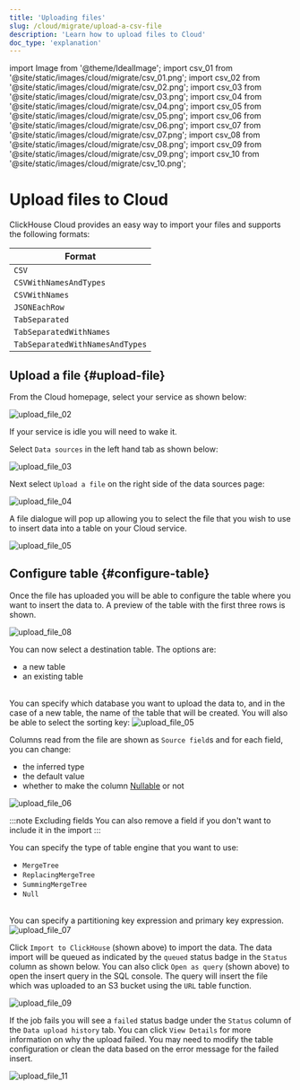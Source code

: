 ```yaml
---
title: 'Uploading files'
slug: /cloud/migrate/upload-a-csv-file
description: 'Learn how to upload files to Cloud'
doc_type: 'explanation'
---
```


import Image from '@theme/IdealImage';
import csv_01 from '@site/static/images/cloud/migrate/csv_01.png';
import csv_02 from '@site/static/images/cloud/migrate/csv_02.png';
import csv_03 from '@site/static/images/cloud/migrate/csv_03.png';
import csv_04 from '@site/static/images/cloud/migrate/csv_04.png';
import csv_05 from '@site/static/images/cloud/migrate/csv_05.png';
import csv_06 from '@site/static/images/cloud/migrate/csv_06.png';
import csv_07 from '@site/static/images/cloud/migrate/csv_07.png';
import csv_08 from '@site/static/images/cloud/migrate/csv_08.png';
import csv_09 from '@site/static/images/cloud/migrate/csv_09.png';
import csv_10 from '@site/static/images/cloud/migrate/csv_10.png';

# Upload files to Cloud

ClickHouse Cloud provides an easy way to import your files and supports the
following formats:

| Format                          |
|---------------------------------|
| `CSV`                           |
| `CSVWithNamesAndTypes`          |
| `CSVWithNames`                  |
| `JSONEachRow`                   |
| `TabSeparated`                  |
| `TabSeparatedWithNames`         |
| `TabSeparatedWithNamesAndTypes` |

<VerticalStepper headerLevel="h2">

## Upload a file {#upload-file}

From the Cloud homepage, select your service as shown below:

<Image img={csv_01} alt="upload_file_02" />

If your service is idle you will need to wake it.

Select `Data sources` in the left hand tab as shown below:

<Image img={csv_02} alt="upload_file_03" />

Next select `Upload a file` on the right side of the data sources page:

<Image img={csv_03} alt="upload_file_04" />

A file dialogue will pop up allowing you to select the file that you wish to 
use to insert data into a table on your Cloud service.

<Image img={csv_04} alt="upload_file_05" />

## Configure table {#configure-table}

Once the file has uploaded you will be able to configure the table where you want 
to insert the data to. A preview of the table with the first three rows is shown.

<Image img={csv_08} alt="upload_file_08" />

You can now select a destination table. The options are:

- a new table
- an existing table

<br/>
You can specify which database you want to upload the data to, and in the case of 
a new table, the name of the table that will be created. You will also be able to select the sorting key:

<Image img={csv_05} alt="upload_file_05" />

Columns read from the file are shown as `Source field`s and for each field, you
can change:
- the inferred type
- the default value
- whether to make the column [Nullable](/sql-reference/data-types/nullable) or not

<Image img={csv_06} alt="upload_file_06" />

:::note Excluding fields
You can also remove a field if you don't want to include it in the import
:::

You can specify the type of table engine that you want to use:

- `MergeTree`
- `ReplacingMergeTree`
- `SummingMergeTree`
- `Null`
<br/>
You can specify a partitioning key expression and primary
key expression.

<Image img={csv_07} alt="upload_file_07" />

Click `Import to ClickHouse` (shown above) to import the data. The data import will be queued as
indicated by the `queued` status badge in the `Status` column as shown below. You can also click
`Open as query` (shown above) to open the insert query in the SQL console. The query will insert
the file which was uploaded to an S3 bucket using the `URL` table function.

<Image img={csv_09} alt="upload_file_09" />

If the job fails you will see a `failed` status badge under the `Status` column of 
the `Data upload history` tab. You can click `View Details` for more information 
on why the upload failed. You may need to modify the table configuration or clean
the data based on the error message for the failed insert.

<Image img={csv_10} alt="upload_file_11" />

</VerticalStepper>